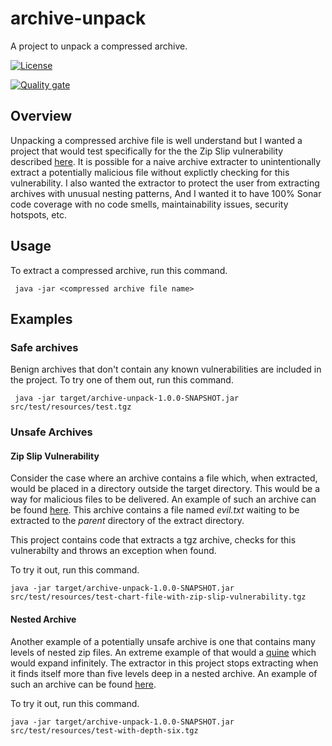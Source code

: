 # archive-unpack

A project to unpack a compressed archive.

[![License](https://img.shields.io/badge/License-MIT-blue.svg)](https://opensource.org/licenses/MIT)

[![Quality gate](https://sonarcloud.io/api/project_badges/quality_gate?project=melahn_test-zip)](https://sonarcloud.io/dashboard?id=melahn_test-zip)

## Overview

Unpacking a compressed archive file is well understand but I wanted a project that would test specifically for the
the Zip Slip vulnerability described [here](https://github.com/snyk/zip-slip-vulnerability). It is possible for a naive archive extracter to
unintentionally extract a potentially malicious file without explictly checking for this vulnerability. I also wanted the extractor to protect the user from extracting archives with unusual nesting patterns,  And I wanted it to have 100% Sonar code coverage with no code smells, maintainability issues, security hotspots, etc.

## Usage

To extract a compressed archive, run this command.

     java -jar <compressed archive file name>

## Examples

### Safe archives

Benign archives that don't contain any known vulnerabilities are included in the project.  To try one of them out, run this command.

     java -jar target/archive-unpack-1.0.0-SNAPSHOT.jar src/test/resources/test.tgz

### Unsafe Archives

#### Zip Slip Vulnerability

Consider the case where an archive contains a file which, when extracted, would be placed in a directory outside the target directory. This would be
a way for malicious files to be delivered. An example of such an archive can be found [here](./src/test/resources/test-chart-file-with-zip-slip-vulnerability.tgz). This archive contains a file named *evil.txt* waiting to be extracted to the *parent* directory of the extract directory.

This project contains code that extracts a tgz archive, checks for this vulnerabilty and throws an exception when found.

To try it out, run this command.

    java -jar target/archive-unpack-1.0.0-SNAPSHOT.jar src/test/resources/test-chart-file-with-zip-slip-vulnerability.tgz

#### Nested Archive

Another example of a potentially unsafe archive is one that contains many levels of nested zip files. An extreme example of that would a [quine](https://research.swtch.com/zip) which would expand infinitely. The extractor
in this project stops extracting when it finds itself more than five levels deep in a nested archive. An example of such an archive can be found [here](./src/test/resources/test-with-depth-six.tgz).

To try it out, run this command.

    java -jar target/archive-unpack-1.0.0-SNAPSHOT.jar src/test/resources/test-with-depth-six.tgz

